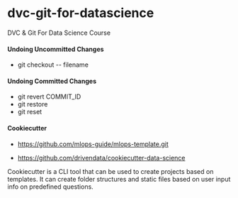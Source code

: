 # dvc-git-for-datascience
DVC &amp; Git For Data Science Course


#### Undoing Uncommitted Changes
- git checkout -- filename


#### Undoing Committed Changes
- git revert COMMIT_ID
- git restore 
- git reset


#### Cookiecutter
+ https://github.com/mlops-guide/mlops-template.git

+ https://github.com/drivendata/cookiecutter-data-science

Cookiecutter is a CLI tool that can be used to create projects based on templates. It can create folder structures and static files based on user input info on predefined questions.